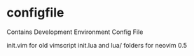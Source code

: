 # configfile

Contains Development Environment Config File

init.vim for old vimscript
init.lua and lua/ folders for neovim 0.5
